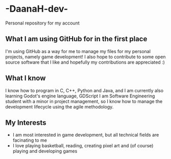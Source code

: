 # -DaanaH-dev-
Personal repository for my account

## What I am using GitHub for in the first place
I'm using GitHub as a way for me to manage my files for my personal projects, namely game development!
I also hope to contribute to some open source software that I like and hopefully my contributions are appreciated :)

## What I know
I know how to program in C, C++, Python and Java, and I am currently also learning Godot's engine language, GDScript
I am  Software Engineering student with a minor in project management, so I know how to manage the development lifecycle 
using the agile methodology. 

## My Interests

* I am most interested in game development, but all technical fields are facinating to me
* I love playing basketball, reading, creating pixel art and (of course) playing and developing games
